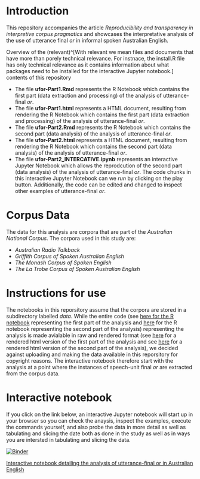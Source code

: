 # Introduction

This repository accompanies the article *Reproducibility and transparency in interpretive corpus pragmatics* and showcases the interpretative analysis of the use of utterance final *or* in informal spoken Australian English. 

Overview of the (relevant)^[With relevant we mean files and documents that have more than porely technical relevance. For instnace, the install.R file has only technical relevance as it contains information about what packages need to be installed for the interactive Jupyter notebook.] contents of this repository 

+ The file **ufor-Part1.Rmd** represents the R Notebook which contains the first part (data extraction and processing) of the analysis of utterance-final *or*. 
+ The file **ufor-Part1.html** represents a HTML document, resulting from rendering the R Notebook which contains the first part (data extraction and processing) of the analysis of utterance-final *or*. 
+ The file **ufor-Part2.Rmd** represents the R Notebook which contains the second part (data analysis) of the analysis of utterance-final *or*. 
+ The file **ufor-Part2.html** represents a HTML document, resulting from rendering the R Notebook which contains the second part (data analysis) of the analysis of utterance-final *or*. 
+ The file **ufor-Part2_INTERCATIVE.ipynb** represents an interactive Jupyter Notebook which allows the reprodcution of the second part (data analysis) of the analysis of utterance-final *or*. The code chunks in this  interactive Jupyter Notebook can we *run* by clicking on the play button. Additionally, the code can be edited and changed to inspect other examples of utterance-final *or*.

# Corpus Data

The data for this analysis are corpora that are part of the *Australian National Corpus*. The corpora used in this study are:
 * *Australian Radio Talkback* 
 * *Griffith Corpus of Spoken Australian English*  
 * *The Monash Corpus of Spoken English*  
 * *The La Trobe Corpus of Spoken Australian English*   


# Instructions for use

The notebooks in this reporsitory assume that the corpora are stored in a subdirectory labelled *data*. While the entire code (see [here for the R notebook](https://github.com/MartinSchweinberger/IJCL_ReproducibilityInCorpusPragmatics/blob/main/ufor-Part1.Rmd)  representing the first part of the analysis and [here](https://github.com/MartinSchweinberger/IJCL_ReproducibilityInCorpusPragmatics/blob/main/ufor-Part2.Rmd) for the R notebook representing the second part of the analysis) representing the analysis is made avialable in raw and rendered format (see [here](https://github.com/MartinSchweinberger/IJCL_ReproducibilityInCorpusPragmatics/blob/main/ufor-Part1.html)  for a rendered html version of the first part of the analysis and see [here](https://github.com/MartinSchweinberger/IJCL_ReproducibilityInCorpusPragmatics/blob/main/ufor-Part2.html) for a rendered html version of the second part of the analysis), we decided against uploading and making the data available in this reporsitory for copyright reasons. The interactive notebook therefore start with the analysis at a point where the instances of speech-unit final *or* are extracted from the corpus data.   

# Interactive notebook

If you click on the link below, an interactive Jupyter notebook will start up in your browser so you can check the anaysis, inspect the examples, execute the commands yourself, and also probe the data in more detail as well as tabulating and slicing the date both as done in the study as well as in ways you are intersted in tabulating and slicing the data.

[![Binder](https://mybinder.org/badge_logo.svg)](https://mybinder.org/v2/gh/MartinSchweinberger/IJCL_ReproducibilityInCorpusPragmatics/main?labpath=ufor_cb.ipynb)

[Interactive notebook detailing the analysis of utterance-final or in Australian English](https://mybinder.org/v2/gh/MartinSchweinberger/IJCL_ReproducibilityInCorpusPragmatics/main?labpath=ufor-Part2_INTERACTIVE.ipynb)

